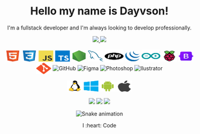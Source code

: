 <div>
  
  <h1 align="center">
   Hello my name is <b>Dayvson!</b>
  </h1>
  
  <p align="center">
   I'm a fullstack developer and I'm always looking to develop professionally.
  </p> 
</div>

<div align="center">
 <a href="https://github.com/Dayvson-Albuquerque">
   <img height="150em" src="https://github-readme-stats.vercel.app/api?username=Dayvson-Albuquerque&show_icons=true&theme=tokyonight&include_all_commits=true&count_private=true"/>
   <img height="150em" src="https://github-readme-stats.vercel.app/api/top-langs/?username=Dayvson-Albuquerque&layout=compact&langs_count=6&theme=tokyonight"/>
  </a>
</div>

<div align="center" valign="top"><br>
  <img align="center" alt="HTML" height="30" width="40" src="https://raw.githubusercontent.com/devicons/devicon/master/icons/html5/html5-original.svg">
  <img align="center" alt="CSS" height="30" width="40" src="https://raw.githubusercontent.com/devicons/devicon/master/icons/css3/css3-original.svg">
  <img align="center" alt="js" height="30" width="40" src="https://github.com/devicons/devicon/blob/master/icons/javascript/javascript-original.svg">
  <img align="center" alt="TypeScript" height="30" width="40" src="https://github.com/devicons/devicon/blob/master/icons/typescript/typescript-original.svg">
   <img align="center" alt="NodeJs" height="30" width="40" src="https://github.com/devicons/devicon/blob/master/icons/nodejs/nodejs-original.svg">
  <img align="center" alt="Mysql" height="30" width="40" src="https://github.com/devicons/devicon/blob/master/icons/mysql/mysql-original.svg">
   <img align="center" alt="PHP" height="35" width="50" src="https://github.com/devicons/devicon/blob/master/icons/php/php-plain.svg">
  <img align="center" alt="Jquery" height="30" width="40" src="https://github.com/devicons/devicon/blob/master/icons/jquery/jquery-original.svg">
  <img align="center" alt="Arduino" height="35" width="50" src="https://github.com/devicons/devicon/blob/master/icons/arduino/arduino-original.svg">
   <img align="center" alt="Rasppyberry" height="30" width="40" src="https://github.com/devicons/devicon/blob/master/icons/raspberrypi/raspberrypi-original.svg">
  <img align="center" alt="bootstrap" height="30" width="40" src="https://github.com/devicons/devicon/blob/master/icons/bootstrap/bootstrap-original.svg">
  <img align="center" alt="Git" height="30" width="40" src="https://github.com/devicons/devicon/blob/master/icons/git/git-original.svg">
  <img align="center" alt="GitHub" height="40" width="50" src="https://visualpharm.com/assets/720/Github-595b40b65ba036ed117d442f.svg">
  <img align="center" alt="Figma" height="30" width="40" src="https://upload.wikimedia.org/wikipedia/commons/3/33/Figma-logo.svg">
  <img align="center" alt="Photoshop" height="30" width="40" src="https://upload.wikimedia.org/wikipedia/commons/a/af/Adobe_Photoshop_CC_icon.svg">
    <img align="center" alt="Ilustrator" height="30" width="40" src="https://upload.wikimedia.org/wikipedia/commons/f/fb/Adobe_Illustrator_CC_icon.svg"><br><br>
  <img align="center" alt="Linux" height="30" width="40" src="https://github.com/devicons/devicon/blob/master/icons/linux/linux-original.svg">
  <img align="center" alt="Windows" height="30" width="40" src="https://github.com/devicons/devicon/blob/master/icons/windows8/windows8-original.svg">
    <img align="center" alt="Android" height="30" width="40" src="https://github.com/devicons/devicon/blob/master/icons/android/android-original.svg">
  <img align="center" alt="Aple" height="30" width="40" src="https://github.com/viruzvz/logos-svg/blob/master/apple.svg"><br>
  
  
  
</div><br>

<div align="center">
  <a href="https://instagram.com/Dayvson_DZN" target="_blank"><img src="https://img.shields.io/badge/-Instagram-%23E4405F?style=for-the-badge&logo=instagram&logoColor=white" target="_blank"></a> 
  <a href = "contatodesignerdayvson@gmail.com"><img src="https://img.shields.io/badge/-Gmail-%23333?style=for-the-badge&logo=gmail&logoColor=white" target="_blank"></a>
  <a href="https://www.linkedin.com/in/dayvson-albuquerque-ferreira-492b76244/" target="_blank"><img src="https://img.shields.io/badge/-LinkedIn-%230077B5?style=for-the-badge&logo=linkedin&logoColor=white" target="_blank"></a>
</div>

<div align="center">
  
 ![Snake animation](https://github.com/Dayvson-Albuquerque/Dayvson-Albuquerque/blob/output/github-contribution-grid-snake.svg)

</div>

<div align="center">
  <p> I :heart: Code</p>
</div>
